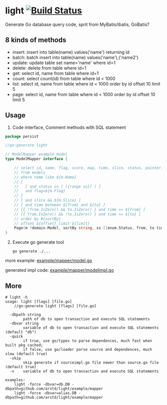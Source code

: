 light [![Build Status](https://travis-ci.org/arstd/light.svg?branch=master)](https://travis-ci.org/arstd/light)
================================================================================

Generate Go database query code, sprit from MyBatis/ibatis, GoBatis?

8 kinds of methods
--------------------------------------------------------------------------------

* insert: insert into table(name) values('name') returning id
* batch: batch insert into table(name) values('name'),('name2')
* update: update table set name='name' where id=1
* delete: delete from table where id=1
* get: select id, name from table where id=1
* count: select count(id) from table where id < 1000
* list: select id, name from table where id < 1000 order by id offset 10 limit 5
* page: select id, name from table where id < 1000 order by id offset 10 limit 5


Usage
--------------------------------------------------------------------------------

1. Code interface, Comment methods with SQL statement

```go
package persist

//go:generate light

// ModelMapper example model
type ModelMapper interface {

	// select id, name, flag, score, map, time, slice, status, pointer, struct_slice, uint32
	// from models
	// where name like ${m.Name}
	// [
	//   [ and status in ( [{range ss}] ) ]
	//   and flag=${m.Flag}
	// ]
	// [ and slice && ${m.Slice} ]
	// [ and time between ${from} and ${to} ]
	// [{ !from.IsZero() && to.IsZero() } and time >= ${from} ]
	// [{ from.IsZero() && !to.IsZero() } and time <= ${to} ]
	// order by #{sortBy}
	// offset ${offset} limit ${limit}
	Page(m *domain.Model, sortBy string, ss []enum.Status, from, to time.Time, offset, limit int, tx ...*sql.Tx) (total int64, data []*domain.Model, err error)
}
```

2. Execute go generate tool

    `go generate ./...`


more example: [example/mapper/model.go](example/mapper/model.go)

generated impl code: [example/mapper/modelimpl.go](example/mapper/modelimpl.go)


More
--------------------------------------------------------------------------------

```
# light -h
usage: light [flags] [file.go]
	//go:generate light [flags] [file.go]

  -dbpath string
    	path of db to open transaction and execute SQL statements
  -dbvar string
    	variable of db to open transaction and execute SQL statements (default "db")
  -quick
    	if true, use go/types to parse dependences, much fast when built pkg cached;
        if false, use go/loader parse source and dependences, much slow (default true)
  -skip
    	skip generate if sourceimpl.go file newer than source.go file (default true)
  -v	variable of db to open transaction and execute SQL statements

examples:
	light -force -dbvar=db.DB -dbpath=github.com/arstd/light/example/mapper
	light -force -dbvar=alias.DB -dbpath=github.com/arstd/light/example/mapper
```
